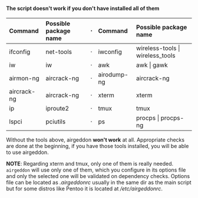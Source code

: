 #### The script doesn't work if you don't have installed all of them

 Command     | Possible package name | &#8901; | Command     | Possible package name           
:------------|:----------------------|:-------:|:------------|:--------------------------------
 ifconfig    | net-tools             | &#8901; | iwconfig    | wireless-tools \| wireless_tools
 iw          | iw                    | &#8901; | awk         | awk \| gawk                     
 airmon-ng   | aircrack-ng           | &#8901; | airodump-ng | aircrack-ng                     
 aircrack-ng | aircrack-ng           | &#8901; | xterm       | xterm                           
 ip          | iproute2              | &#8901; | tmux        | tmux                            
 lspci       | pciutils              | &#8901; | ps          | procps \| procps-ng             

Without the tools above, airgeddon **won't work** at all.
Appropriate checks are done at the beginning, if you have those tools installed, you will be able to use airgeddon.

**NOTE**: Regarding xterm and tmux, only one of them is really needed. `airgeddon` will use only one of them, which you configure in its options file and only the selected one will be validated on dependency checks. Options file can be located as _.airgeddonrc_ usually in the same dir as the main script but for some distros like Pentoo it is located at _/etc/airgeddonrc_.